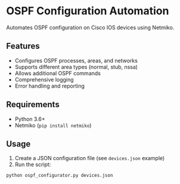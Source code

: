 # OSPF Configuration Automation

Automates OSPF configuration on Cisco IOS devices using Netmiko.

## Features

- Configures OSPF processes, areas, and networks
- Supports different area types (normal, stub, nssa)
- Allows additional OSPF commands
- Comprehensive logging
- Error handling and reporting

## Requirements

- Python 3.6+
- Netmiko (`pip install netmiko`)

## Usage

1. Create a JSON configuration file (see `devices.json` example)
2. Run the script:

```bash
python ospf_configurator.py devices.json